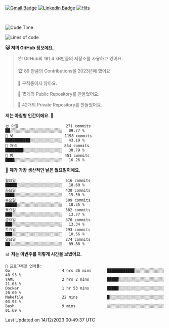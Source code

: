 [![Gmail Badge](https://img.shields.io/badge/-725psh@gmail.com-c14438?style=flat&logo=Gmail&logoColor=white&link=mailto:725psh@gmail.com)](mailto:725psh@gmail.com) 
[![Linkedin Badge](https://img.shields.io/badge/-soohanpark-0072b1?style=flat&logo=Linkedin&logoColor=white&link=https://www.linkedin.com/in/soohanpark/)](https://www.linkedin.com/in/soohanpark/) 
[![Hits](https://hits.seeyoufarm.com/api/count/incr/badge.svg?url=https%3A%2F%2Fgithub.com%2FSoohan-Park&count_bg=%23000000&title_bg=%23828282&icon=gradle.svg&icon_color=%23FFFFFF&title=Visited&edge_flat=false)](https://hits.seeyoufarm.com)  

<br />

<!--START_SECTION:waka-->
![Code Time](http://img.shields.io/badge/Code%20Time-1%2C515%20hrs%2046%20mins-blue)

![Lines of code](https://img.shields.io/badge/%EC%A0%80%EB%8A%94%20%EC%97%AC%ED%83%9C%EA%B9%8C%EC%A7%80%20-6.2%20million%20%EC%A4%84%EC%9D%98%20%EC%BD%94%EB%93%9C%EB%A5%BC%20%EC%9E%91%EC%84%B1%ED%96%88%EC%96%B4%EC%9A%94.-blue)

**🐱 저의 GitHub 정보에요.** 

> 📦 GitHub의 181.4 kB만큼의 저장소를 사용하고 있어요. 
 > 
> 🏆 89 만큼의 Contributions을 2023년에 했어요
 > 
> 🚫 구직중이지 않아요.
 > 
> 📜 15개의 Public Repository를 만들었어요. 
 > 
> 🔑 42개의 Private Repository를 만들었어요. 
 > 
**저는 아침형 인간이에요. 🐤** 

```text
🌞 아침                     271 commits         ██░░░░░░░░░░░░░░░░░░░░░░░   09.77 % 
🌆 낮　                     1198 commits        ███████████░░░░░░░░░░░░░░   43.19 % 
🌃 저녁                     854 commits         ████████░░░░░░░░░░░░░░░░░   30.79 % 
🌙 밤　                     451 commits         ████░░░░░░░░░░░░░░░░░░░░░   16.26 % 
```
📅 **제가 가장 생산적인 날은 월요일이에요.** 

```text
월요일                      516 commits         █████░░░░░░░░░░░░░░░░░░░░   18.60 % 
화요일                      430 commits         ████░░░░░░░░░░░░░░░░░░░░░   15.50 % 
수요일                      509 commits         █████░░░░░░░░░░░░░░░░░░░░   18.35 % 
목요일                      382 commits         ███░░░░░░░░░░░░░░░░░░░░░░   13.77 % 
금요일                      370 commits         ███░░░░░░░░░░░░░░░░░░░░░░   13.34 % 
토요일                      293 commits         ███░░░░░░░░░░░░░░░░░░░░░░   10.56 % 
일요일                      274 commits         ██░░░░░░░░░░░░░░░░░░░░░░░   09.88 % 
```


📊 **저는 이번주를 이렇게 시간을 보냈어요.** 

```text
💬 프로그래밍 언어들: 
Go                       4 hrs 36 mins       ████████████░░░░░░░░░░░░░   48.93 % 
YAML                     2 hrs 2 mins        █████░░░░░░░░░░░░░░░░░░░░   21.63 % 
Docker                   1 hr 53 mins        █████░░░░░░░░░░░░░░░░░░░░   20.09 % 
Makefile                 22 mins             █░░░░░░░░░░░░░░░░░░░░░░░░   03.93 % 
Bash                     9 mins              ░░░░░░░░░░░░░░░░░░░░░░░░░   01.69 % 
```


 Last Updated on 14/12/2023 00:49:37 UTC
<!--END_SECTION:waka-->
